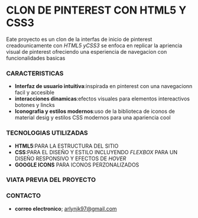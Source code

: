 # CLON DE PINTEREST CON HTML5 Y CSS3
Eate proyecto es un clon de la interfas de inicio de pinterest creadounicamente con *HTML5 yCSS3* se enfoca en replicar la apriencia visual de pinterest ofreciendo una esperiencia de navegacion con funcionalidades basicas

### CARACTERISTICAS
+ **Interfaz de usuario intuitiva**:inspirada en pinterest con una navegacionn facil y accesible
+ **interacciones dinamicas**:efectos visuales para elementos intereactivos botones y lincks
+ **Iconografia y estilos modernos**:uso de la biblioteca de iconos de material desig y estilos CSS modernos para una apariencia cool

### TECNOLOGIAS UTILIZADAS
+ **HTML5**:PARA LA ESTRUCTURA DEL SITIO
+ **CSS**:PARA EL DISEÑO Y ESTILO INCLUYENDO _FLEXBOX_ PARA UN DISEÑO RESPONSIVO Y EFECTOS DE _HOVER_
+ **GOOGLE ICONS** PARA ICONOS PERZONALIZADOS

### VIATA PREVIA DEL PROYECTO


### CONTACTO 
+ **correo electronico**; arlynjk97@gmail.com
